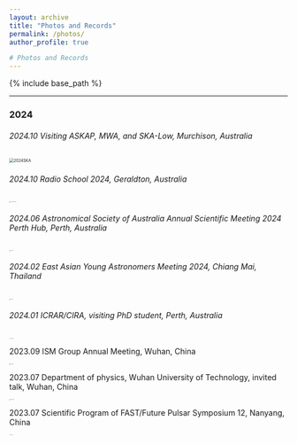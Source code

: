 ```yaml
---
layout: archive
title: "Photos and Records"
permalink: /photos/
author_profile: true

# Photos and Records
---
```






{% include base_path %}

----

### 2024

###### 2024.10 Visiting ASKAP, MWA, and SKA-Low, Murchison, Australia

<img src="https://xianghancui.github.io/images/photos/2024SKA.png" alt="2024SKA" style="zoom: 50%;" />



###### 2024.10 Radio School 2024, Geraldton, Australia

<img src="https://xianghancui.github.io/images/photos/2024radioschool.jpg" alt="2024radioschool" style="zoom: 10%;" />



###### 2024.06 Astronomical Society of Australia Annual Scientific Meeting 2024 Perth Hub, Perth, Australia

<img src="https://xianghancui.github.io/images/photos/2024ASA.jpg" alt="2024ASA" style="zoom: 10%;" />



###### 2024.02 East Asian Young Astronomers Meeting 2024, Chiang Mai, Thailand

<img src="https://xianghancui.github.io/images/photos/2024thai.JPG" alt="2024thai" style="zoom: 10%;" />



###### 2024.01 ICRAR/CIRA, visiting PhD student, Perth, Australia

<img src="https://xianghancui.github.io/images/photos/2024CIRA.png" alt="2024CIRA" style="zoom: 10%;" />



2023.09 ISM Group Annual Meeting, Wuhan, China

<img src="https://xianghancui.github.io/images/photos/2023ISM.JPG" alt="2023ISM" style="zoom: 10%;" />



2023.07 Department of physics, Wuhan University of Technology, invited talk, Wuhan, China

<img src="https://xianghancui.github.io/images/photos/2023WHUT.jpg" alt="2023WHUT" style="zoom: 10%;" />



2023.07 Scientific Program of FAST/Future Pulsar Symposium 12, Nanyang, China

<img src="https://xianghancui.github.io/images/photos/2023FPS.jpg" alt="2023FPS" style="zoom: 10%;" />
